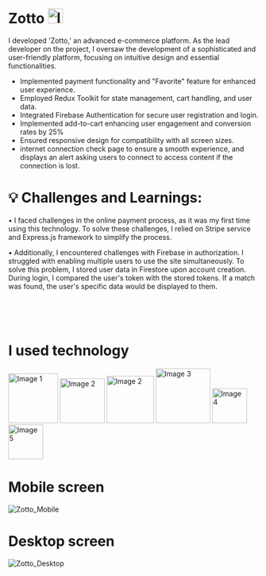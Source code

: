 # <span>Zotto</span> <img src="https://github.com/AhhmedJamal/Zotto_store/assets/81833844/09829b19-6067-4773-897a-3e1fb299e62a" alt="Image 1" style="width: 30px; height: 30px;">

I developed 'Zotto,' an advanced e-commerce platform. As the lead developer on the project, I oversaw the development of a sophisticated and user-friendly platform, focusing on intuitive design and essential functionalities.


- Implemented payment functionality and "Favorite" feature for enhanced user experience.
- Employed Redux Toolkit for state management, cart handling, and user data.
- Integrated Firebase Authentication for secure user registration and login.
- Implemented add-to-cart  enhancing user engagement and conversion rates by 25%
- Ensured responsive design for compatibility with all screen sizes.
- internet connection check page to ensure a smooth experience, and displays an alert asking users to connect to access content if the connection is lost.
  

# 💡 Challenges and Learnings:

• I faced challenges in the online payment process, as it was my first time using this technology. To solve these challenges, I relied on Stripe service and Express.js framework to simplify the process.

• Additionally, I encountered challenges with Firebase in authorization. I struggled with enabling multiple users to use the site simultaneously. To solve this problem, I stored user data in Firestore upon account creation. During login, I compared the user's token with the stored tokens. If a match was found, the user's specific data would be displayed to them.

<br/>
<br/>
<br/>

# I used technology

<img src="https://github.com/AhhmedJamal/Zotto_store/assets/81833844/8451f219-0975-49f0-b7c4-ce2c3a32af6d" alt="Image 1" style="width: 100px;">
<img src="https://github.com/AhhmedJamal/Zotto_store/assets/81833844/3217f0fd-f64e-49b2-a5bf-6416bfe114d3" alt="Image 2" style="width: 90px;">
<img src="https://github.com/AhhmedJamal/Zotto_store/assets/81833844/50c3e818-b1ab-42ae-8fac-b31990e81d86" alt="Image 2" style="width: 95px;">
<img src="https://github.com/AhhmedJamal/Zotto_store/assets/81833844/fc145b03-a8bf-4d6c-b517-ebd58e6a8ede" alt="Image 3" style="width: 110px;">  
<img src="https://github.com/AhhmedJamal/Zotto_store/assets/81833844/c086358a-ed2f-4ff7-9352-43f636e39992" alt="Image 4" style="width: 70px;"> 
<img src="https://github.com/AhhmedJamal/Zotto_store/assets/81833844/b90adb54-2174-4962-93d0-5c49ea2f885a" alt="Image 5" style="width: 70px;">




# Mobile screen
![Zotto_Mobile](https://github.com/AhhmedJamal/Zotto_store/assets/81833844/aa465786-97f6-4aea-b304-b177a7e08a51)

# Desktop screen
![Zotto_Desktop](https://github.com/AhhmedJamal/Zotto_store/assets/81833844/005e23bc-9af5-4e1e-97d4-c8ae6955e1ef)


